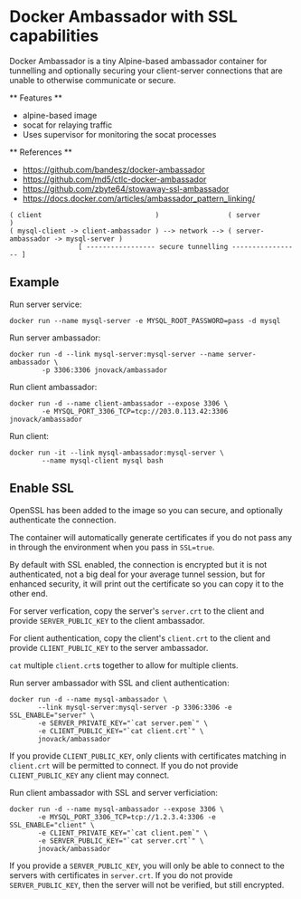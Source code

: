 # Docker Ambassador with SSL capabilities

Docker Ambassador is a tiny Alpine-based ambassador container for
tunnelling and optionally securing your client-server connections
that are unable to otherwise communicate or secure.


** Features **
* alpine-based image
* socat for relaying traffic
* Uses supervisor for monitoring the socat processes


** References **
* https://github.com/bandesz/docker-ambassador
* https://github.com/md5/ctlc-docker-ambassador
* https://github.com/zbyte64/stowaway-ssl-ambassador
* https://docs.docker.com/articles/ambassador_pattern_linking/


```
( client                            )                 ( server                            )
( mysql-client -> client-ambassador ) --> network --> ( server-ambassador -> mysql-server )
                 [ ----------------- secure tunnelling ----------------- ]
```


## Example

Run server service:
```
docker run --name mysql-server -e MYSQL_ROOT_PASSWORD=pass -d mysql
```

Run server ambassador:
```
docker run -d --link mysql-server:mysql-server --name server-ambassador \
        -p 3306:3306 jnovack/ambassador
```

Run client ambassador:
```
docker run -d --name client-ambassador --expose 3306 \
        -e MYSQL_PORT_3306_TCP=tcp://203.0.113.42:3306 jnovack/ambassador
```

Run client:
```
docker run -it --link mysql-ambassador:mysql-server \
        --name mysql-client mysql bash
```


## Enable SSL

OpenSSL has been added to the image so you can secure, and optionally
authenticate the connection.

The container will automatically generate certificates if you do not pass
any in through the environment when you pass in `SSL=true`.

By default with SSL enabled, the connection is encrypted but it is not
authenticated, not a big deal for your average tunnel session, but for
enhanced security, it will print out the certificate so you can copy it
to the other end.

For server verfication, copy the server's `server.crt` to the client and
provide `SERVER_PUBLIC_KEY` to the client ambassador.

For client authentication, copy the client's `client.crt` to the client
and provide `CLIENT_PUBLIC_KEY` to the server ambassador.

`cat` multiple `client.crt`s together to allow for multiple clients.

Run server ambassador with SSL and client authentication:
```
docker run -d --name mysql-ambassador \
       --link mysql-server:mysql-server -p 3306:3306 -e SSL_ENABLE="server" \
       -e SERVER_PRIVATE_KEY="`cat server.pem`" \
       -e CLIENT_PUBLIC_KEY="`cat client.crt`" \
       jnovack/ambassador
```

If you provide `CLIENT_PUBLIC_KEY`, only clients with certificates
matching in `client.crt` will be permitted to connect. If you do not
provide `CLIENT_PUBLIC_KEY` any client may connect.


Run client ambassador with SSL and server verficiation:
```
docker run -d --name mysql-ambassador --expose 3306 \
       -e MYSQL_PORT_3306_TCP=tcp://1.2.3.4:3306 -e SSL_ENABLE="client" \
       -e CLIENT_PRIVATE_KEY="`cat client.pem`" \
       -e SERVER_PUBLIC_KEY="`cat server.crt`" \
       jnovack/ambassador
```

If you provide a `SERVER_PUBLIC_KEY`, you will only be able to connect to
the servers with certificates in `server.crt`. If you do not provide
`SERVER_PUBLIC_KEY`, then the server will not be verified, but still
encrypted.
